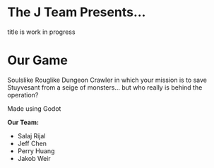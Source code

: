# The J Team Presents...

title is work in progress

# Our Game

Soulslike Rouglike Dungeon Crawler in which your mission is to save Stuyvesant from a seige of monsters... 
but who really is behind the operation?

Made using Godot

**Our Team:**
* Salaj Rijal
* Jeff Chen
* Perry Huang
* Jakob Weir
